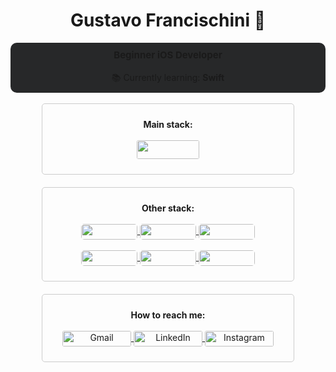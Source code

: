 <h1 align="center">Gustavo Francischini 🌱 <br> </h1> 

<div align="center" style="background-color: #272829; padding: 10px; border-radius: 10px;">
    <p style="margin: 0;"><strong style="font-size: 15px;">Beginner iOS Developer</strong></p> <br>
    <p style="margin: 0;">📚 Currently learning: <strong>Swift</strong></p>
</div>

<br>
<div style="margin: 0 auto; width: 80%;">
    <div style="border: 1px solid #ccc; border-radius: 5px; padding: 10px; margin-bottom: 20px;">
        <p align="center">
            <strong>Main stack:</strong><br><br>
            <a href="#" target="_blank">
                <img align="center" height="30" width="100" src="https://img.shields.io/badge/Swift-F05138.svg?style=for-the-badge&logo=Swift&logoColor=white" style="border-radius: 3px;" /> 
            </a>                          
        </p>
    </div>
</div>

<div style="margin: 0 auto; width: 80%;">
    <div style="border: 1px solid #ccc; border-radius: 5px; padding: 10px; margin-bottom: 20px;">
        <p align="center">
            <strong>Other stack:</strong><br> <br>
            <a href="#" target="_blank">
                <img align="center" height="25" width="90" src="https://img.shields.io/badge/Python-3776AB.svg?style=for-the-badge&logo=Python&logoColor=white" style="border-radius: 5px;" />
            </a>
            <a href="#" target="_blank">
                <img align="center" height="25" width="90" src="https://img.shields.io/badge/HTML5-E34F26.svg?style=for-the-badge&logo=HTML5&logoColor=white" style="border-radius: 5px;">
            </a>
            <a href="#" target="_blank">
                <img align="center" height="25" width="90" src="https://img.shields.io/badge/CSS3-1572B6.svg?style=for-the-badge&logo=CSS3&logoColor=white" style="border-radius: 5px;">
            </a> <br> <br>
            <a href="#" target="_blank">
                <img align="center" height="25" width="90" src="https://img.shields.io/badge/azure-%230072C6.svg?style=for-the-badge&logo=microsoftazure&logoColor=white" style="border-radius: 5px;">
            </a>      
            <a href="#" target="_blank">
                <img align="center" height="25" width="90" src="https://img.shields.io/badge/AWS-%23FF9900.svg?style=for-the-badge&logo=amazon-aws&logoColor=white" style="border-radius: 5px;">
            </a>      
            <a href="#" target="_blank">
                <img align="center" height="25" width="90" src="https://img.shields.io/badge/docker-%230db7ed.svg?style=for-the-badge&logo=docker&logoColor=white" style="border-radius: 5px;">
            </a>             
        </p>
    </div>
</div>

<div style="margin: 0 auto; width: 80%;">
    <div style="border: 1px solid #ccc; border-radius: 5px; padding: 10px;">
        <p align="center">
            <strong>How to reach me:</strong><br>
            <br>
             <a href="mailto:gustavo.gofran@gmail.com" target="_blank">
                <img align="center" height="25" width="110" src="https://img.shields.io/badge/Gmail-EA4335.svg?style=for-the-badge&logo=Gmail&logoColor=white" alt="Gmail" style="border-radius: 3px;">
            </a>   
            <a href="https://www.linkedin.com/in/gustavo-francischini/" target="_blank">
                <img align="center" height="25" width="110" src="https://img.shields.io/badge/LinkedIn-0077B5?style=for-the-badge&logo=linkedin&logoColor=white" alt="LinkedIn" style="border-radius: 3px;">
            </a>
            <a href="https://www.instagram.com/gfrancischini_/" target="_blank">
                <img align="center" height="25" width="110" src="https://img.shields.io/badge/Instagram-E4405F?style=for-the-badge&logo=instagram&logoColor=white" alt="Instagram" style="border-radius: 3px;">
            </a>
        </p>
    </div>
</div>
